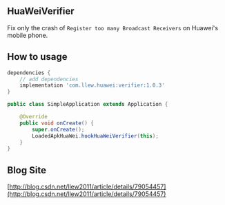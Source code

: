 ## HuaWeiVerifier
Fix only the crash of `Register too many Broadcast Receivers` on Huawei's mobile phone.

## How to usage
```gradle
dependencies {
    // add dependencies
    implementation 'com.llew.huawei:verifier:1.0.3'
}
```

```java
public class SimpleApplication extends Application {

    @Override
    public void onCreate() {
        super.onCreate();
        LoadedApkHuaWei.hookHuaWeiVerifier(this);
    }
}
```

## Blog Site
[http://blog.csdn.net/llew2011/article/details/79054457](http://blog.csdn.net/llew2011/article/details/79054457)